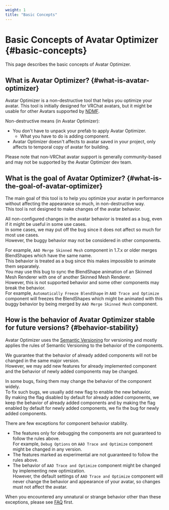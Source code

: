 ```yaml
---
weight: 1
title: "Basic Concepts"
---
```


# Basic Concepts of Avatar Optimizer {#basic-concepts}

This page describes the basic concepts of Avatar Optimizer.

## What is Avatar Optimizer? {#what-is-avatar-optimizer}

Avatar Optimizer is a non-destructive tool that helps you optimize your avatar.
This tool is initially designed for VRChat avatars, but it might be usable for other Avatars supported by [NDMF].

Non-destructive means (in Avatar Optimizer):
- You don't have to unpack your prefab to apply Avatar Optimizer.
  - What you have to do is adding component.
- Avatar Optimizer doesn't affects to avatar saved in your project, only affects to temporal copy of avatar for building.

Please note that non-VRChat avatar support is generally community-based and may not be supported by the Avatar Optimizer dev team.

[^non-destructive]: Non-destructive means that this tool doesn't modify original avatar and assets saved in the project and only affects to the temporal copy of avatar data generated during build.

## What is the goal of Avatar Optimizer? {#what-is-the-goal-of-avatar-optimizer}

The main goal of this tool is to help you optimize your avatar in performance without affecting the appearance so much, in non-destructive way.\
This tool is not designed to make changes of the avatar behavior.

All non-configured changes in the avatar behavior is treated as a bug, even if it might be useful in some use cases.\
In some cases, we may put off the bug since it does not affect so much for most use cases.\
However, the buggy behavior may not be considered in other components.

For example, `AAO Merge Skinned Mesh` component in 1.7.x or older merges BlendShapes which have the same name.\
This behavior is treated as a bug since this makes impossible to animate them separately.\
You may use this bug to sync the BlendShape animation of an Skinned Mesh Renderer with one of another Skinned Mesh Renderer.\
However, this is not supported behavior and some other components may break the behavior.\
For example, `Automatically Freeze BlendShape` in `AAO Trace and Optimize` component will freezes the BlendShapes which might be animated with this buggy behavior by being merged by `AAO Merge Skinned Mesh` component.

## How is the behavior of Avatar Optimizer stable for future versions? {#behavior-stability}

Avatar Optimizer uses the [Semantic Versioning] for versioning and mostly applies the rules of Semantic Versioning to the behavior of the components.

We guarantee that the behavior of already added components will not be changed in the same major version.\
However, we may add new features for already implemented component and the behavior of newly added components may be changed.

In some bugs, fixing them may change the behavior of the component widely.\
To fix such bugs, we usually add new flag to enable the new behavior.\
By making the flag disabled by default for already added components, we keep the behavior of already added components and by making the flag enabled by default for newly added components, we fix the bug for newly added components.

There are few exceptions for component behavior stability.
- The features only for debugging the components are not guaranteed to follow the rules above.\
  For example, `Debug Options` on `AAO Trace and Optimize` component might be changed in any version.
- The features marked as experimental are not guaranteed to follow the rules above.
- The behavior of `AAO Trace and Optimize` component might be changed by implementing new optimization.\
  However, the default settings of `AAO Trace and Optimize` component will never change the behavior and appearance of your avatar, so changes must not affect the avatar.

When you encountered any unnatural or strange behavior other than these exceptions, please see [FAQ] first.

[NDMF]: https://ndmf.nadena.dev/
[Semantic Versioning]: https://semver.org/
[FAQ]: ../faq/
